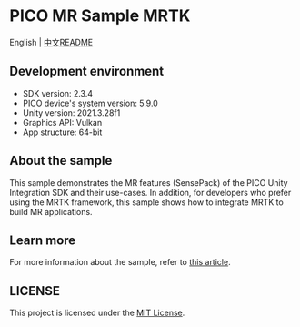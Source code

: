 # PICO MR Sample MRTK
English | [中文README](./README.zh_CN.md)

## Development environment

- SDK version: 2.3.4
- PICO device's system version: 5.9.0
- Unity version: 2021.3.28f1
- Graphics API: Vulkan
- App structure: 64-bit

## About the sample

This sample demonstrates the MR features (SensePack) of the PICO Unity Integration SDK and their use-cases. In addition, for developers who prefer using the MRTK framework, this sample shows how to integrate MRTK to build MR applications.

## Learn more

For more information about the sample, refer to [this article]().

## LICENSE
This project is licensed under the [MIT License](./License.md).
